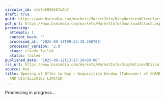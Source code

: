 ```yaml
---
circular_id: e1e7a5956567a2e7
draft: true
guid: https://www.bseindia.com/markets/MarketInfo/DispNoticesNCirculars.aspx?Noticeid={DEA8D29C-1694-4BB9-B1DE-3EE4364B81EE}&noticeno=20250912-91&dt=09/12/2025&icount=91&totcount=103&flag=0
pdf_url: https://www.bseindia.com/markets/MarketInfo/DownloadAttach.aspx?id=20250912-91&attachedId=8121a672-d803-42b6-9a7c-0b26d8a99033
processing:
  attempts: 1
  content_hash: ''
  processed_at: '2025-09-14T09:23:19.208788'
  processor_version: '2.0'
  stage: claude_failed
  status: failed
published_date: '2025-09-12T13:17:18+00:00'
rss_url: https://www.bseindia.com/markets/MarketInfo/DispNoticesNCirculars.aspx?Noticeid={DEA8D29C-1694-4BB9-B1DE-3EE4364B81EE}&noticeno=20250912-91&dt=09/12/2025&icount=91&totcount=103&flag=0
source: bse
title: Opening of Offer to Buy – Acquisition Window (Takeover) of CHAMBAL BREWERIES
  AND DISTILLERIES LIMITED
---
```


Processing in progress...
